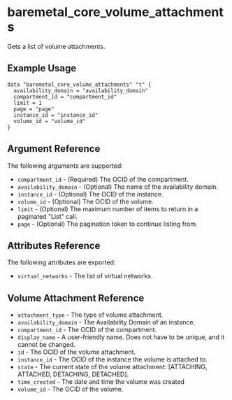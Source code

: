 # baremetal\_core\_volume\_attachments

Gets a list of volume attachments.

## Example Usage

```
data "baremetal_core_volume_attachments" "t" {
  availability_domain = "availability_domain"
  compartment_id = "compartment_id"
  limit = 1
  page = "page"
  instance_id = "instance_id"
  volume_id = "volume_id"
}
```

## Argument Reference

The following arguments are supported:

* `compartment_id` - (Required) The OCID of the compartment.
* `availability_domain` - (Optional) The name of the availability domain.
* `instance_id` - (Optional) The OCID of the instance.
* `volume_id` - (Optional) The OCID of the volume.
* `limit` - (Optional) The maximum number of items to return in a paginated "List" call.
* `page` - (Optional) The pagination token to continue listing from.


## Attributes Reference

The following attributes are exported:

* `virtual_networks` - The list of virtual networks.

## Volume Attachment Reference
* `attachment_type` - The type of volume attachment.
* `availability_domain` - The Availability Domain of an instance.
* `compartment_id` - The OCID of the compartment.
* `display_name` - A user-friendly name. Does not have to be unique, and it cannot be changed.
* `id` - The OCID of the volume attachment.
* `instance_id` - The OCID of the instance the volume is attached to.
* `state` - The current state of the volume attachment: [ATTACHING, ATTACHED, DETACHING, DETACHED].
* `time_created` - The date and time the volume was created
* `volume_id` - The OCID of the volume.


